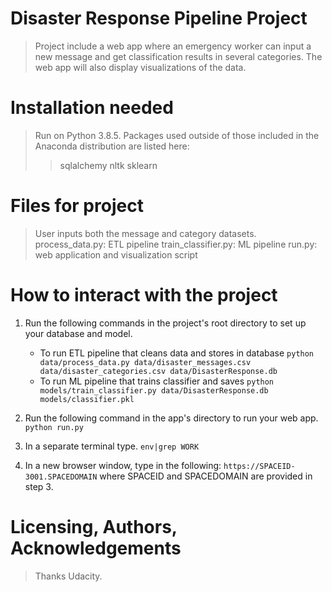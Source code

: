 # Disaster Response Pipeline Project
>  Project include a web app where an emergency worker can input a new message
>  and get classification results in several categories. The web app will also
>  display visualizations of the data.

# Installation needed
> Run on Python 3.8.5. Packages used outside of those included in the Anaconda distribution are listed here:
>> sqlalchemy
>> nltk
>> sklearn

# Files for project
> User inputs both the message and category datasets.
> process_data.py: ETL pipeline
> train_classifier.py: ML pipeline
> run.py: web application and visualization script

# How to interact with the project
1. Run the following commands in the project's root directory to set up your database and model.

    - To run ETL pipeline that cleans data and stores in database
        `python data/process_data.py data/disaster_messages.csv data/disaster_categories.csv data/DisasterResponse.db`
    - To run ML pipeline that trains classifier and saves
        `python models/train_classifier.py data/DisasterResponse.db models/classifier.pkl`

2. Run the following command in the app's directory to run your web app.
    `python run.py`

3. In a separate terminal type.
    `env|grep WORK`

4. In a new browser window, type in the following:
    `https://SPACEID-3001.SPACEDOMAIN`
   where SPACEID and SPACEDOMAIN are provided in step 3.

# Licensing, Authors, Acknowledgements
> Thanks Udacity.
